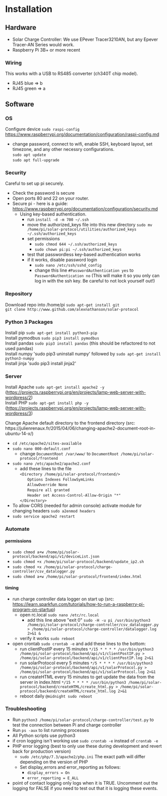 

# Installation

## Hardware

* Solar Charge Controller: We use EPever Tracer3210AN, but any Epever Tracer-AN Series would work.
* Raspberry Pi 3B+ or more recent

### Wiring
This works with a USB to RS485 converter (ch340T chip model).
* RJ45 blue => b
* RJ45 green => a

## Software

### OS
Configure device `sudo raspi-config` https://www.raspberrypi.org/documentation/configuration/raspi-config.md <br>
* change password, connect to wifi, enable SSH, keyboard layout, set timezone, and any other necessry configurations.<br>
`sudo apt update`<br>
`sudo apt full-upgrade`

### Security
Careful to set up pi securely.
* Check the password is secure
* Open ports 80 and 22 on your router. 
* Secure pi - here is a guide: https://www.raspberrypi.org/documentation/configuration/security.md
    * Using key-based authentication.
    	* run `install -d -m 700 ~/.ssh`
    	* move the authorized_keys file into this new directory `sudo mv /home/pi/solar-protocol/utilities/authorized_keys ~/.ssh/authorized_keys`
    	* set permissions
    		* `sudo chmod 644 ~/.ssh/authorized_keys`
			* `sudo chown pi:pi ~/.ssh/authorized_keys`
		* test that passwordless key-based authentication works
		* if it works, disable password login
			* `sudo nano /etc/ssh/sshd_config`
			* change this line `#PasswordAuthentication yes` to `PasswordAuthentication no` (This will make it so you only can log in with the ssh key. Be careful to not lock yourself out!)

### Repository
Download repo into /home/pi
`sudo apt-get install git`<br>
`git clone http://www.github.com/alexnathanson/solar-protocol`

### Python 3 Packages
Install pip `sudo apt-get install python3-pip`<br>
Install pymodbus `sudo pip3 install pymodbus`<br>
Install pandas `sudo pip3 install pandas` (this should be refactored to not used pandas)<br>
Install numpy 'sudo pip3 uninstall numpy' followed by `sudo apt-get install python3-numpy`<br>
Install jinja 'sudo pip3 install jinja2' <br>

### Server
Install Apache `sudo apt-get install apache2 -y` (https://projects.raspberrypi.org/en/projects/lamp-web-server-with-wordpress/2)<br>
Install PHP `sudo apt-get install php -y` (https://projects.raspberrypi.org/en/projects/lamp-web-server-with-wordpress/3)<br>

<p>
Change Apache default directory to the frontend directory (src: https://julienrenaux.fr/2015/04/06/changing-apache2-document-root-in-ubuntu-14-x/)

* `cd /etc/apache2/sites-available`
* `sudo nano 000-default.conf`
	* change `DocumentRoot /var/www/` to `DocumentRoot /home/pi/solar-protocol/frontend`
* `sudo nano /etc/apache2/apache2.conf`
	* add these lines to the file<br>
	`<Directory /home/pi/solar-protocol/frontend/>`<br>
	&nbsp;&nbsp;&nbsp;&nbsp;&nbsp;&nbsp;`Options Indexes FollowSymLinks`<br>
	&nbsp;&nbsp;&nbsp;&nbsp;&nbsp;&nbsp;`AllowOverride None`<br>
	&nbsp;&nbsp;&nbsp;&nbsp;&nbsp;&nbsp;`Require all granted`<br>
	&nbsp;&nbsp;&nbsp;&nbsp;&nbsp;&nbsp;`Header set Access-Control-Allow-Origin "*"`<br>
	`</Directory>`
* To allow CORS (needed for admin console) activate module for changing headers `sudo a2enmod headers`
* `sudo service apache2 restart`
</p>




### Automate

#### permissions
* `sudo chmod a+w /home/pi/solar-protocol/backend/api/v1/deviceList.json`
* `sudo chmod +x /home/pi/solar-protocol/backend/update_ip2.sh`
* `sudo chmod +x /home/pi/solar-protocol/charge-controller/csv_datalogger.py`
* `sudo chmod a+w /home/pi/solar-protocol/frontend/index.html`

#### timing
* run charge controller data logger on start up (src: https://learn.sparkfun.com/tutorials/how-to-run-a-raspberry-pi-program-on-startup)
	* open rc.local `sudo nano /etc/rc.local`
		* add this line above "exit 0" `sudo -H -u pi /usr/bin/python3 /home/pi/solar-protocol/charge-controller/csv_datalogger.py > /home/pi/solar-protocol/charge-controller/datalogger.log 2>&1 &`
	* verify it works `sudo reboot`
* open crontab `sudo crontab -e` and add these lines to the bottom:
	* run clientPostIP every 15 minutes `*/15 * * * * /usr/bin/python3 /home/pi/solar-protocol/backend/api/v1/clientPostIP.py > /home/pi/solar-protocol/backend/api/v1/clientPostIP.log 2>&1`
	* run solarProtocol every 5 minutes `*/5 * * * * /usr/bin/python3 /home/pi/solar-protocol/backend/api/v1/solarProtocol.py > /home/pi/solar-protocol/backend/api/v1/solarProtocol.log 2>&1`
	* run createHTML every 15 minutes to get update the data from the server in index.html `*/15 * * * * /usr/bin/python3 /home/pi/solar-protocol/backend/createHTML/create_html.py > /home/pi/solar-protocol/backend/createHTML/create_html.log 2>&1`
	* reboot daily `@midnight sudo reboot`	

### Troubleshooting
* Run `python3 /home/pi/solar-protocol/charge-controller/test.py` to test the connection between Pi and charge controller
* Run `ps -aux` to list running processes
* All Python scripts use python3
* if cron logging isn't working use `sudo crontab -e` instead of `crontab -e`
* PHP error logging (best to only use these during development and revert back for production version)
	* `sudo /etc/php/7.3/apache2/php.ini` The exact path will differ depending on the version of PHP
	* Set display_errors and error_reporting as follows:
		* `display_errors = On`
		* `error_reporting = E_ALL`
* point of contact logging only logs when it is TRUE. Uncomment out the logging for FALSE if you need to test out that it is logging these events.